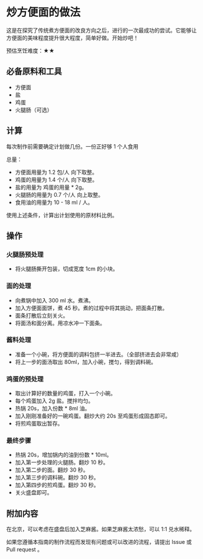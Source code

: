 # 炒方便面的做法

这是在探究了传统煮方便面的改良方向之后，进行的一次最成功的尝试。它能够让方便面的美味程度提升很大程度，简单好做。开始炒吧！

预估烹饪难度：★★

## 必备原料和工具

* 方便面
* 盐
* 鸡蛋
* 火腿肠（可选）

## 计算

每次制作前需要确定计划做几份。一份正好够 1 个人食用

总量：

* 方便面用量为 1.2 包/人 向下取整。
* 鸡蛋的用量为 1.4 个/人 向下取整。
* 盐的用量为 鸡蛋的用量 * 2g。
* 火腿肠的用量为 0.7 个/人 向上取整。
* 食用油的用量为 10 - 18 ml / 人。

使用上述条件，计算出计划使用的原材料比例。

## 操作

### 火腿肠预处理

* 将火腿肠撕开包装，切成宽度 1cm 的小块。

### 面的处理

* 向煮锅中加入 300 ml 水。煮沸。
* 加入方便面面饼，煮 45 秒。煮的过程中将其挑动，把面条打散。
* 面条打散后立刻关火。
* 将面汤和面分离。用凉水冲一下面条。

### 酱料处理

* 准备一个小碗，将方便面的调料包挤一半进去。（全部挤进去会非常咸）
* 将上一步的面汤取出 80ml，加入小碗，搅匀，得到调料碗。

### 鸡蛋的预处理

* 取出计算好的数量的鸡蛋，打入一个小碗。
* 每个鸡蛋加入 2g 盐。搅拌均匀。
* 热锅 20s，加入份数 * 8ml 油。
* 加入刚刚准备好的一碗鸡蛋。翻炒大约 20s 至鸡蛋形成固态即可。
* 将煎鸡蛋取出暂存。

### 最终步骤

* 热锅 20s，增加锅内的油到份数 * 10ml。
* 加入第一步处理的火腿肠。翻炒 10 秒。
* 加入第二步的面。翻炒 30 秒。
* 加入第三步的调料碗。翻炒 30 秒。
* 加入第四步的煎鸡蛋。翻炒 30 秒。
* 关火盛盘即可。

## 附加内容

在北京，可以考虑在盛盘后加入芝麻酱。如果芝麻酱太浓愁，可以 1:1 兑水稀释。

如果您遵循本指南的制作流程而发现有问题或可以改进的流程，请提出 Issue 或 Pull request 。
